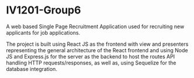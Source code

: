 # IV1201-Group6

A web based Single Page Recruitment Application used for recruiting new applicants for job applications.

The project is built using React JS as the frontend with view and presenters representing the general architecture of the React frontend and using Node JS and Express.js for the server as the backend to host the routes API handling HTTP requests/responses, as well as, using Sequelize for the database integration.

